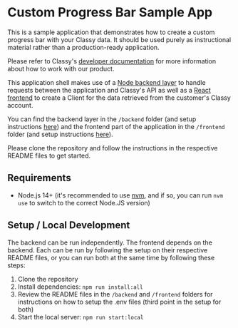 # Custom Progress Bar Sample App

This is a sample application that demonstrates how to create a custom progress bar with your Classy data. It should be used purely as instructional material rather than a production-ready application.

Please refer to Classy's [developer documentation](https://developers.classy.org/overview/welcome) for more information about how to work with our product.

This application shell makes use of a
[Node backend layer](https://nodejs.org/en) to handle requests between the application and Classy's API as well as a [React frontend](https://react.dev/) to create a Client for the data retrieved from the customer's Classy account.

You can find the backend layer in the `/backend` folder (and setup instructions [here](/backend/README.md)) and the frontend part of the application in the `/frontend` folder (and setup instructions [here](/frontend/README.md)).

Please clone the repository and follow the instructions in the respective README files to get started.

## Requirements

- Node.js 14+ (it's recommended to use [nvm](https://github.com/nvm-sh/nvm), and if so, you can run `nvm use` to switch to the correct Node.JS version)

## Setup / Local Development

The backend can be run independently. The frontend depends on the backend.
Each can be run by following the setup on their respective README files, or you can run both at the same time by following these steps:

1. Clone the repository
2. Install dependencies: `npm run install:all`
3. Review the README files in the `/backend` and `/frontend` folders for instructions on how to setup the .env files (third point in the setup for both)
4. Start the local server: `npm run start:local`

